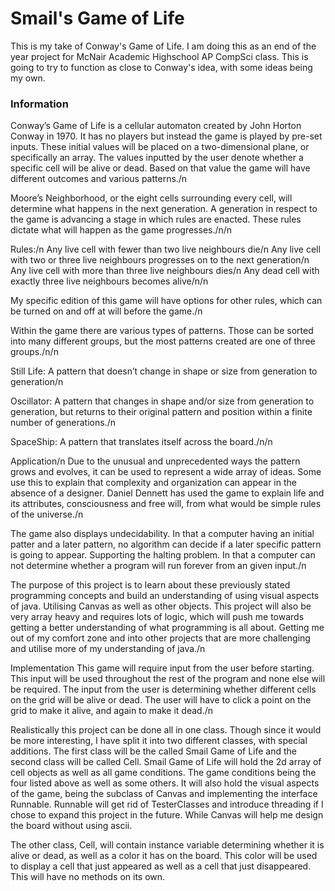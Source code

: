 <h1>Smail's Game of Life</h1>
<p> This is my take of Conway's Game of Life. I am doing this as an end of the year project for McNair Academic
Highschool AP CompSci class. This is going to try to function as close to Conway's idea, with some ideas being my
own.<p>

<h3>Information</h3>
<p>Conway’s Game of Life is a cellular automaton created by John Horton Conway in 1970. It has no players but instead the game is played by pre-set inputs. These initial values will be placed on a two-dimensional plane, or specifically an array. The values inputted by the user denote whether a specific cell will be alive or dead. Based on that value the game will have different outcomes and various patterns./n

Moore’s Neighborhood, or the eight cells surrounding every cell, will determine what happens in the next generation. A generation in respect to the game is advancing a stage in which rules are enacted. These rules dictate what will happen as the game progresses./n/n

Rules:/n
Any live cell with fewer than two live neighbours die/n
Any live cell with two or three live neighbours progresses on to the next generation/n
Any live cell with more than three live neighbours dies/n
Any dead cell with exactly three live neighbours becomes alive/n/n

My specific edition of this game will have options for other rules, which can be turned on and off at will before the game./n

Within the game there are various types of patterns. Those can be sorted into many different groups, but the most patterns created are one of three groups./n/n

Still Life: A pattern that doesn’t change in shape or size from generation to generation/n

Oscillator: A pattern that changes in shape and/or size from generation to generation, but returns to their original pattern and position within a finite number of generations./n

SpaceShip: A pattern that translates itself across the board./n/n


Application/n
Due to the unusual and unprecedented ways the pattern grows and evolves, it can be used to represent a wide array of ideas. Some use this to explain that complexity and organization can appear in the absence of a designer. Daniel Dennett has used the game to explain life and its attributes, consciousness and free will, from what would be simple rules of the universe./n

The game also displays undecidability. In that a computer having an initial patter and a later pattern, no algorithm can decide if a later specific pattern is going to appear. Supporting the halting problem. In that a computer can not determine whether a program will run forever from an given input./n

The purpose of this project is to learn about these previously stated programming concepts and build an understanding of using visual aspects of java. Utilising Canvas as well as other objects. This project will also be very array heavy and requires lots of logic, which will push me towards getting a better understanding of what programming is all about. Getting me out of my comfort zone and into other projects that are more challenging and utilise more of my understanding of java./n

Implementation
This game will require input from the user before starting. This input will be used throughout the rest of the program and none else will be required. The input from the user is determining whether different cells on the grid will be alive or dead. The user will have to click a point on the grid to make it alive, and again to make it dead./n

Realistically this project can be done all in one class. Though since it would be more interesting, I have split it into two different classes, with special additions. The first class will be the called Smail Game of Life and the second class will be called Cell. Smail Game of Life will hold the 2d array of cell objects as well as all game conditions. The game conditions being the four listed above as well as some others. It will also hold the visual aspects of the game, being the subclass of Canvas and implementing the interface Runnable. Runnable will get rid of TesterClasses and introduce threading if I chose to expand this project in the future. While Canvas will help me design the board without using ascii.

The other class, Cell, will contain instance variable determining whether it is alive or dead, as well as a color it has on the board. This color will be used to display a cell that just appeared as well as a cell that just disappeared. This will have no methods on its own.

